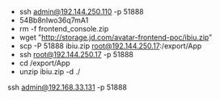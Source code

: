 - ssh admin@192.144.250.110 -p 51888
- 54Bb8nIwo36q7mA1
- rm -f frontend_console.zip
- wget "http://storage.jd.com/avatar-frontend-poc/ibiu.zip"
- scp -P 51888 ibiu.zip root@192.144.250.17:/export/App
- ssh root@192.144.250.17 -p 51888
- cd /export/App
- unzip ibiu.zip -d ./



ssh admin@192.168.33.131 -p 51888
